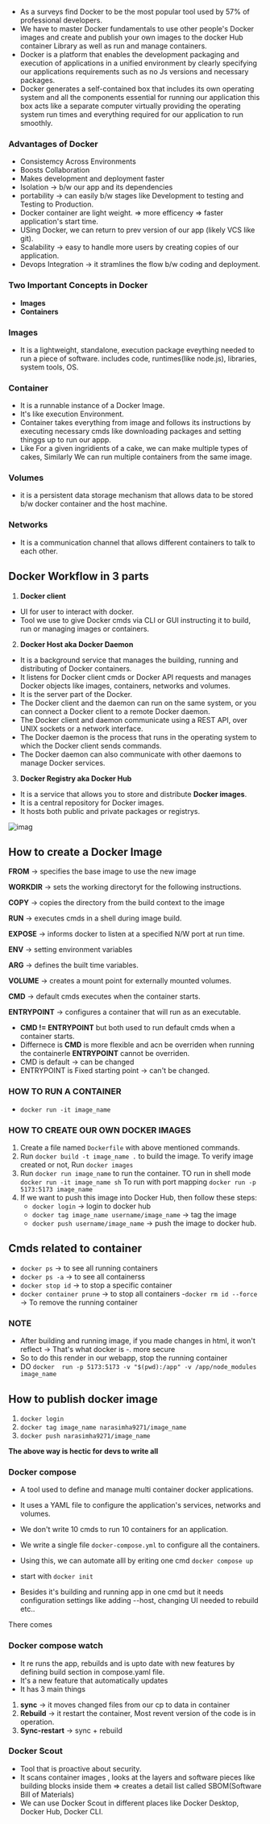 -   As a surveys find Docker to be the most popular tool used by 57% of professional developers.
-   We have to master Docker fundamentals to use other people's Docker images and create and publish your own images to the docker Hub container Library as well as run and manage containers.
-   Docker is a platform that enables the development packaging and execution of applications in a unified environment by clearly specifying our applications requirements such as no Js versions and necessary packages.
-   Docker generates a self-contained box that includes its own operating system and all the components essential for running our application this box acts like a separate computer virtually providing the operating system run times and everything required for our application to run smoothly.

### Advantages of Docker

-   Consistemcy Across Environments
-   Boosts Collaboration
-   Makes development and deployment faster
-   Isolation -> b/w our app and its dependencies
-   portability -> can easily b/w stages like Development to testing and Testing to Production.
-   Docker container are light weight. => more efficency => faster application's start time.
-   USing Docker, we can return to prev version of our app (likely VCS like git).
-   Scalability -> easy to handle more users by creating copies of our application.
-   Devops Integration -> it stramlines the flow b/w coding and deployment.

### Two Important Concepts in Docker

-   **Images**
-   **Containers**

### Images

-   It is a lightweight, standalone, execution package eveything needed to run a piece of software. includes code, runtimes(like node.js), libraries, system tools, OS.

### Container

-   It is a runnable instance of a Docker Image.
-   It's like execution Environment.
-   Container takes everything from image and follows its instructions by executing necessary cmds like downloading packages and setting thinggs up to run our appp.
-   Like For a given ingridients of a cake, we can make multiple types of cakes, Similarly We can run multiple containers from the same image.

### Volumes

-   it is a persistent data storage mechanism that allows data to be stored b/w docker container and the host machine.

### Networks

-   It is a communication channel that allows different containers to talk to each other.

## Docker Workflow in 3 parts

1. **Docker client**

-   UI for user to interact with docker.
-   Tool we use to give Docker cmds via CLI or GUI instructing it to build, run or managing images or containers.

2. **Docker Host aka Docker Daemon**

-   It is a background service that manages the building, running and distributing of Docker containers.
-   It listens for Docker client cmds or Docker API requests and manages Docker objects like images, containers, networks and volumes.
-   It is the server part of the Docker.
-   The Docker client and the daemon can run on the same system, or you can connect a Docker client to a remote Docker daemon.
-   The Docker client and daemon communicate using a REST API, over UNIX sockets or a network interface.
-   The Docker daemon is the process that runs in the operating system to which the Docker client sends commands.
-   The Docker daemon can also communicate with other daemons to manage Docker services.

3. **Docker Registry aka Docker Hub**

-   It is a service that allows you to store and distribute **Docker images**.
-   It is a central repository for Docker images.
-   It hosts both public and private packages or registrys.

![imag](https://media.licdn.com/dms/image/D5622AQGR5LO5Wffl9Q/feedshare-shrink_800/0/1703485799355?e=1710374400&v=beta&t=d-O3kKCiQxNzvekdQO_PPuEadD1nhvmfsv4I7TLGJCU)

## How to create a Docker Image

**FROM** -> specifies the base image to use the new image

**WORKDIR** -> sets the working directoryt for the following instructions.

**COPY** -> copies the directory from the build context to the image

**RUN** -> executes cmds in a shell during image build.

**EXPOSE** -> informs docker to listen at a specified N/W port at run time.

**ENV** -> setting environment variables

**ARG** -> defines the built time variables.

**VOLUME** -> creates a mount point for externally mounted volumes.

**CMD** -> default cmds executes when the container starts.

**ENTRYPOINT** -> configures a container that will run as an executable.

-   **CMD != ENTRYPOINT** but both used to run default cmds when a container starts.
-   Differnece is **CMD** is more flexible and acn be overriden when running the containerle **ENTRYPOINT** cannot be overriden.
-   CMD is default -> can be changed
-   ENTRYPOINT is Fixed starting point -> can't be changed.

### HOW TO RUN A CONTAINER

-   `docker run -it image_name`

### HOW TO CREATE OUR OWN DOCKER IMAGES

1. Create a file named `Dockerfile` with above mentioned commands.
2. Run `docker build -t image_name .` to build the image.
   To verify image created or not, Run `docker images`
3. Run `docker run image_name` to run the container.
   TO run in shell mode `docker run -it image_name sh`
   To run with port mapping `docker run -p 5173:5173 image_name`
4. If we want to push this image into Docker Hub, then follow these steps:
    - `docker login` -> login to docker hub
    - `docker tag image_name username/image_name` -> tag the image
    - `docker push username/image_name` -> push the image to docker hub.

## Cmds related to container

-   `docker ps` -> to see all running containers
-   `docker ps -a` -> to see all containerss
-   `docker stop id` -> to stop a specific container
-   `docker container prune` -> to stop all containers -`docker rm id --force` -> To remove the running container

### NOTE

-   After building and running image, if you made changes in html, it won't reflect -> That's what docker is -. more secure
-   So to do this render in our webapp, stop the running container
-   DO `docker  run -p 5173:5173 -v "$(pwd):/app" -v /app/node_modules image_name`

## How to publish docker image

1. `docker login`
2. `docker tag image_name narasimha9271/image_name`
3. `docker push narasimha9271/image_name`

**The above way is hectic for devs to write all**

### Docker compose

-   A tool used to define and manage multi container docker applications.
-   It uses a YAML file to configure the application's services, networks and volumes.
-   We don't write 10 cmds to run 10 containers for an application.
-   We write a single file `docker-compose.yml` to configure all the containers.

-   Using this, we can automate alll by eriting one cmd `docker compose up`
-   start with `docker init`
-   Besides it's building and running app in one cmd but it needs configuration settings like adding --host, changing UI needed to rebuild etc..

There comes

### Docker compose watch

-   It re runs the app, rebuilds and is upto date with new features by defining build section in compose.yaml file.
-   It's a new feature that automatically updates
-   It has 3 main things

1. **sync** -> it moves changed files from our cp to data in container
2. **Rebuild** -> it restart the container, Most revent version of the code is in operation.
3. **Sync-restart** -> sync + rebuild

### Docker Scout

-   Tool that is proactive about security.
-   It scans container images , looks at the layers and software pieces like building blocks inside them => creates a detail list called SBOM(Software Bill of Materials)
-   We can use Docker Scout in different places like Docker Desktop, Docker Hub, Docker CLI.
